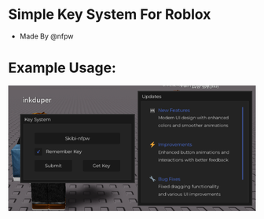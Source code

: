# Simple Key System For Roblox
- Made By @nfpw

# Example Usage:

![Usage](https://raw.githubusercontent.com/nfpw/Simple-KeySystem-Roblox/refs/heads/main/Example.png)
